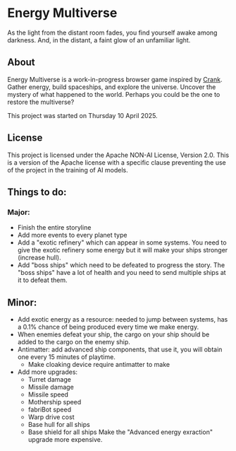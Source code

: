 # Energy Multiverse

As the light from the distant room fades, you find yourself awake among darkness. And, in the distant, a faint glow of an unfamiliar light.

## About
Energy Multiverse is a work-in-progress browser game inspired by [Crank](https://faedine.com/games/crank/b39/). Gather energy, build spaceships, and explore the universe. Uncover the mystery of what happened to the world. Perhaps you could be the one to restore the multiverse?

This project was started on Thursday 10 April 2025.

## License
This project is licensed under the Apache NON-AI License, Version 2.0. This is a version of the Apache license with a specific clause preventing the use of the project in the training of AI models.

## Things to do:
### Major:
- Finish the entire storyline
- Add more events to every planet type
- Add a "exotic refinery" which can appear in some systems. You need to give the exotic refinery some energy but it will make your ships stronger (increase hull).
- Add "boss ships" which need to be defeated to progress the story. The "boss ships" have a lot of health and you need to send multiple ships at it to defeat them.
## Minor:
- Add exotic energy as a resource: needed to jump between systems, has a 0.1% chance of being produced every time we make energy.
- When enemies defeat your ship, the cargo on your ship should be added to the cargo on the enemy ship.
- Antimatter: add advanced ship components, that use it, you will obtain one every 15 minutes of playtime.
    - Make cloaking device require antimatter to make
- Add more upgrades:
    - Turret damage
    - Missile damage
    - Missile speed
    - Mothership speed
    - fabriBot speed
    - Warp drive cost
    - Base hull for all ships
    - Base shield for all ships
Make the "Advanced energy exraction" upgrade more expensive.
